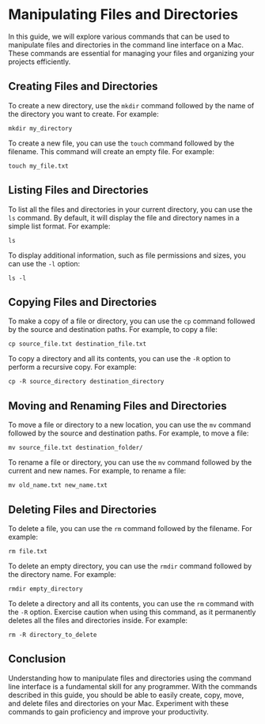 # Manipulating Files and Directories

In this guide, we will explore various commands that can be used to manipulate files and directories in the command line interface on a Mac. These commands are essential for managing your files and organizing your projects efficiently.

## Creating Files and Directories

To create a new directory, use the `mkdir` command followed by the name of the directory you want to create. For example:

```
mkdir my_directory
```

To create a new file, you can use the `touch` command followed by the filename. This command will create an empty file. For example:

```
touch my_file.txt
```

## Listing Files and Directories

To list all the files and directories in your current directory, you can use the `ls` command. By default, it will display the file and directory names in a simple list format. For example:

```
ls
```

To display additional information, such as file permissions and sizes, you can use the `-l` option:

```
ls -l
```

## Copying Files and Directories

To make a copy of a file or directory, you can use the `cp` command followed by the source and destination paths. For example, to copy a file:

```
cp source_file.txt destination_file.txt
```

To copy a directory and all its contents, you can use the `-R` option to perform a recursive copy. For example:

```
cp -R source_directory destination_directory
```

## Moving and Renaming Files and Directories

To move a file or directory to a new location, you can use the `mv` command followed by the source and destination paths. For example, to move a file:

```
mv source_file.txt destination_folder/
```

To rename a file or directory, you can use the `mv` command followed by the current and new names. For example, to rename a file:

```
mv old_name.txt new_name.txt
```

## Deleting Files and Directories

To delete a file, you can use the `rm` command followed by the filename. For example:

```
rm file.txt
```

To delete an empty directory, you can use the `rmdir` command followed by the directory name. For example:

```
rmdir empty_directory
```

To delete a directory and all its contents, you can use the `rm` command with the `-R` option. Exercise caution when using this command, as it permanently deletes all the files and directories inside. For example:

```
rm -R directory_to_delete
```

## Conclusion

Understanding how to manipulate files and directories using the command line interface is a fundamental skill for any programmer. With the commands described in this guide, you should be able to easily create, copy, move, and delete files and directories on your Mac. Experiment with these commands to gain proficiency and improve your productivity.